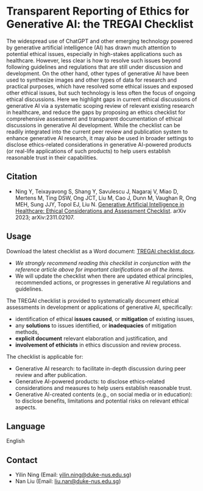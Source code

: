 # Transparent Reporting of Ethics for Generative AI: the TREGAI Checklist

The widespread use of ChatGPT and other emerging technology powered by generative artificial intelligence (AI) has drawn much attention to potential ethical issues, especially in high-stakes applications such as healthcare. However, less clear is how to resolve such issues beyond following guidelines and regulations that are still under discussion and development. On the other hand, other types of generative AI have been used to synthesize images and other types of data for research and practical purposes, which have resolved some ethical issues and exposed other ethical issues, but such technology is less often the focus of ongoing ethical discussions. Here we highlight gaps in current ethical discussions of generative AI via a systematic scoping review of relevant existing research in healthcare, and reduce the gaps by proposing an ethics checklist for comprehensive assessment and transparent documentation of ethical discussions in generative AI development. While the checklist can be readily integrated into the current peer review and publication system to enhance generative AI research, it may also be used in broader settings to disclose ethics-related considerations in generative AI-powered products (or real-life applications of such products) to help users establish reasonable trust in their capabilities.

## Citation

- Ning Y, Teixayavong S, Shang Y, Savulescu J, Nagaraj V, Miao D, Mertens M, Ting DSW, Ong JCT, Liu M, Cao J, Dunn M, Vaughan R, Ong MEH, Sung JJY, Topol EJ, Liu N. [Generative Artificial Intelligence in Healthcare: Ethical Considerations and Assessment Checklist](https://arxiv.org/abs/2311.02107). arXiv 2023; arXiv:2311.02107.

## Usage

Download the latest checklist as a Word document: [TREGAI checklist.docx](https://github.com/nliulab/GenAI-Ethical-Checklist/blob/main/TREGAI%20checklist.docx).

- *We strongly recommend reading this checklist in conjunction with the reference article above for important clarifications on all the items.*
- We will update the checklist when there are updated ethical principles, recommended actions, or progresses in generative AI regulations and guidelines. 

The TREGAI checklist is provided to systematically document ethical assessments in development or applications of generative AI, specifically:

- identification of ethical **issues caused**, or **mitigation** of existing issues, 
- any **solutions** to issues identified, or **inadequacies** of mitigation methods,
- **explicit document** relevant elaboration and justification, and
- **involvement of ethicists** in ethics discussion and review process. 

The checklist is applicable for:

- Generative AI research: to facilitate in-depth discussion during peer review and after publication.
- Generative AI-powered products: to disclose ethics-related considerations and measures to help users establish reasonable trust.
- Generative AI-created contents (e.g., on social media or in education): to disclose benefits, limitations and potential risks on relevant ethical aspects.
 
## Language

English

## Contact

- Yilin Ning (Email: yilin.ning@duke-nus.edu.sg)
- Nan Liu (Email: liu.nan@duke-nus.edu.sg)

